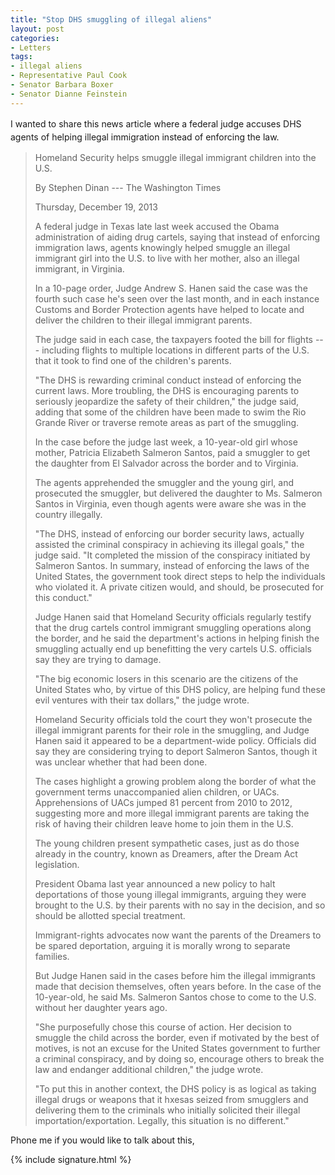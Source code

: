 ```yaml
---
title: "Stop DHS smuggling of illegal aliens"
layout: post
categories:
- Letters
tags:
- illegal aliens
- Representative Paul Cook
- Senator Barbara Boxer
- Senator Dianne Feinstein
---
```


<span style="line-height: 1.5;">I wanted to share this news article where a federal judge accuses DHS agents of helping illegal immigration instead of enforcing the law.</span>

> Homeland Security helps smuggle illegal immigrant children into the U.S.
>
> By Stephen Dinan --- The Washington Times
>
> Thursday, December 19, 2013
>
> A federal judge in Texas late last week accused the Obama administration of aiding drug cartels, saying that instead of enforcing immigration laws, agents knowingly helped smuggle an illegal immigrant girl into the U.S. to live with her mother, also an illegal immigrant, in Virginia.
>
> In a 10-page order, Judge Andrew S. Hanen said the case was the fourth such case he's seen over the last month, and in each instance Customs and Border Protection agents have helped to locate and deliver the children to their illegal immigrant parents.
>
> The judge said in each case, the taxpayers footed the bill for flights --- including flights to multiple locations in different parts of the U.S. that it took to find one of the children's parents.
>
> "The DHS is rewarding criminal conduct instead of enforcing the current laws. More troubling, the DHS is encouraging parents to seriously jeopardize the safety of their children," the judge said, adding that some of the children have been made to swim the Rio Grande River or traverse remote areas as part of the smuggling.
>
> In the case before the judge last week, a 10-year-old girl whose mother, Patricia Elizabeth Salmeron Santos, paid a smuggler to get the daughter from El Salvador across the border and to Virginia.
>
> The agents apprehended the smuggler and the young girl, and prosecuted the smuggler, but delivered the daughter to Ms. Salmeron Santos in Virginia, even though agents were aware she was in the country illegally.
>
> "The DHS, instead of enforcing our border security laws, actually assisted the criminal conspiracy in achieving its illegal goals," the judge said. "It completed the mission of the conspiracy initiated by Salmeron Santos. In summary, instead of enforcing the laws of the United States, the government took direct steps to help the individuals who violated it. A private citizen would, and should, be prosecuted for this conduct."
>
> Judge Hanen said that Homeland Security officials regularly testify that the drug cartels control immigrant smuggling operations along the border, and he said the department's actions in helping finish the smuggling actually end up benefitting the very cartels U.S. officials say they are trying to damage.
>
> "The big economic losers in this scenario are the citizens of the United States who, by virtue of this DHS policy, are helping fund these evil ventures with their tax dollars," the judge wrote.
>
> Homeland Security officials told the court they won't prosecute the illegal immigrant parents for their role in the smuggling, and Judge Hanen said it appeared to be a department-wide policy. Officials did say they are considering trying to deport Salmeron Santos, though it was unclear whether that had been done.
>
> The cases highlight a growing problem along the border of what the government terms unaccompanied alien children, or UACs. Apprehensions of UACs jumped 81 percent from 2010 to 2012, suggesting more and more illegal immigrant parents are taking the risk of having their children leave home to join them in the U.S.
>
> The young children present sympathetic cases, just as do those already in the country, known as Dreamers, after the Dream Act legislation.
>
> President Obama last year announced a new policy to halt deportations of those young illegal immigrants, arguing they were brought to the U.S. by their parents with no say in the decision, and so should be allotted special treatment.
>
> Immigrant-rights advocates now want the parents of the Dreamers to be spared deportation, arguing it is morally wrong to separate families.
>
> But Judge Hanen said in the cases before him the illegal immigrants made that decision themselves, often years before. In the case of the 10-year-old, he said Ms. Salmeron Santos chose to come to the U.S. without her daughter years ago.
>
> "She purposefully chose this course of action. Her decision to smuggle the child across the border, even if motivated by the best of motives, is not an excuse for the United States government to further a criminal conspiracy, and by doing so, encourage others to break the law and endanger additional children," the judge wrote.
>
> "To put this in another context, the DHS policy is as logical as taking illegal drugs or weapons that it hxesas seized from smugglers and delivering them to the criminals who initially solicited their illegal importation/exportation. Legally, this situation is no different."

Phone me if you would like to talk about this,

{% include signature.html %}

